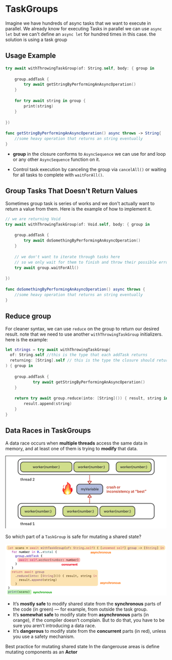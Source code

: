 # TaskGroups
Imagine we have hundreds of async tasks that we want to execute in parallel. We already know for executing Tasks in parallel we can use `async let` but we can't define an `async let` for hundred times in this case. the solution is using a task group

## Usage Example
```swift       
try await withThrowingTaskGroup(of: String.self, body: { group in

	group.addTask {
		try await getStringByPerformingAnAsyncOperation()
	}
	
	for try await string in group {
		print(string)
	}

})

func getStringByPerformingAnAsyncOperation() async throws -> String{
	//some heavy operation that returns an string eventually
}
```

* **group** in the closure conforms to `AsyncSequence` we can use for and loop or any other `AsyncSequence` function on it.

* Control task execution by canceling the group via `cancelAll()` or waiting for all tasks to complete with `waitForAll()`.

## Group Tasks That Doesn't Return Values
Sometimes group task is series of works and we don't actually want to return a value from them. Here is the example of how to implement it.

```swift       
// we are returning Void
try await withThrowingTaskGroup(of: Void.self, body: { group in

	group.addTask {
		try await doSomethingByPerformingAnAsyncOperation()
	}
	
    // we don't want to iterate through tasks here 
    // so we only wait for them to finish and throw their possible errors
	try await group.waitForAll() 

})

func doSomethingByPerformingAnAsyncOperation() async throws {
	//some heavy operation that returns an string eventually
}
```

## Reduce group
For cleaner syntax, we can use `reduce` on the group to return our desired result. note that we need to use another `withThrowingTaskGroup` initializers. here is the example:

```swift
let strings = try await withThrowingTaskGroup(
  of: String.self //this is the type that each addTask returns
  returning: [String].self // this is the type the closure should return
) { group in
  
	group.addTask {
			try await getStringByPerformingAnAsyncOperation()
	}

	return try await group.reduce(into: [String]()) { result, string in
		result.append(string)
	}
}
```

## Data Races in TaskGroups
A data race occurs when **multiple threads** access the same data in memory, and at least one of them is trying to **modify** that data.

![data race](attachments/taskgroup_data_race.png)

So which part of a `TaskGroup` is safe for mutating a shared state?

![Task Group Safe code](attachments/taskgroup_safe_code.png)

* It’s **mostly safe** to modify shared state from the **synchronous** parts of the code (in green) — for example, from outside the task group.
* It’s **somewhat safe** to modify state from **asynchronous** parts (in orange), if the compiler doesn’t complain. But to do that, you have to be sure you aren’t introducing a data race.
* It’s **dangerous** to modify state from the **concurrent** parts (in red), unless you use a safety mechanism.

 Best practice for mutating shared state In the dangerouse areas is define mutating components as an **Actor**
 